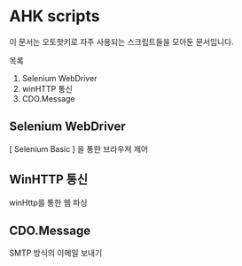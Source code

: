 # AHK scripts
이 문서는 오토핫키로 자주 사용되는 스크립트들을 모아둔 문서입니다.

목록
1. Selenium WebDriver
2. winHTTP 통신
3. CDO.Message

## Selenium WebDriver
[ Selenium Basic ] 을 통한 브라우져 제어

## WinHTTP 통신
winHttp를 통한 웹 파싱

## CDO.Message
SMTP 방식의 이메일 보내기
